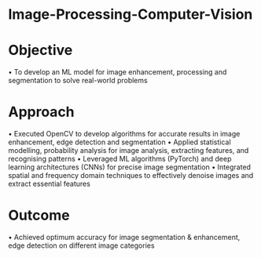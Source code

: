 # Image-Processing-Computer-Vision

# Objective
• To develop an ML model for image enhancement, processing and segmentation to solve real-world problems

# Approach
• Executed OpenCV to develop algorithms for accurate results in image enhancement, edge detection and segmentation
• Applied statistical modelling, probability analysis for image analysis, extracting features, and recognising patterns
• Leveraged ML algorithms (PyTorch) and deep learning architectures (CNNs) for precise image segmentation
• Integrated spatial and frequency domain techniques to effectively denoise images and extract essential features

# Outcome 
• Achieved optimum accuracy for image segmentation & enhancement, edge detection on different image categories
